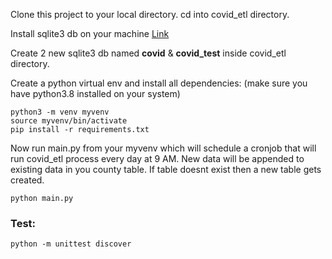 Clone this project to your local directory.
cd into covid_etl directory.

Install sqlite3 db on your machine 
<a href='https://linuxhint.com/install_sqlite_browser_ubuntu_1804/'>Link</a>

Create 2 new sqlite3 db named **covid** & **covid_test** 
inside covid_etl directory. 

Create a python virtual env and install all dependencies:
(make sure you have python3.8 installed on your system)

```
python3 -m venv myvenv
source myvenv/bin/activate
pip install -r requirements.txt
```

Now run main.py from your myvenv which will schedule a 
cronjob that will run covid_etl process
every day at 9 AM. New data will be appended to 
existing data in you county table. If table doesnt
exist then a new table gets created.

`python main.py`

### Test:

`python -m unittest discover`